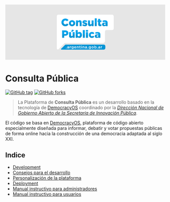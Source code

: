![Consulta Pública Argentina](/docs/consulta-publica-header.png?raw=true "Consulta Pública Argentina")

# Consulta Pública
 [![GitHub tag](https://img.shields.io/github/tag/datosgobar/consulta-publica.svg?style=flat-square)](https://GitHub.com/datosgobar/consulta-publica/tags) 
[![GitHub forks](https://img.shields.io/github/forks/datosgobar/consulta-publica.svg?style=flat-square&label=Fork&maxAge=2592000)](https://GitHub.com/datosgobar/consulta-publica/network/)

> La Plataforma de **Consulta Pública** es un desarrollo basado en la tecnología de [DemocracyOS](https://github.com/DemocracyOS/democracyos) coordinado por la *[Dirección Nacional de Gobierno Abierto de la Secretaría de Innovación Pública](https://www.argentina.gob.ar/jefatura/innovacion-publica/gobiernoabierto)*.

El código se basa en [DemocracyOS](https://github.com/DemocracyOS/democracyos), plataforma de código abierto especialmente diseñada para informar, debatir y votar propuestas públicas de forma online hacia la construcción de una democracia adaptada al siglo XXI.


## Indice

- [Development](/cp-docs/development.md)
- [Consejos para el desarrollo](/cp-docs/consejos-dev.md)
- [Personalización de la plataforma](/cp-docs/personalizacion.md)
- [Deployment](/cp-docs/deployment/README.md)
- [Manual instructivo para administradores](/cp-docs/manual-admin.md)
- [Manual instructivo para usuarios](/cp-docs/manual-usuarios.md)